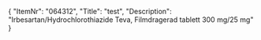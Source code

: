 {
  "ItemNr": "064312",
  "Title": "test",
  "Description": "Irbesartan/Hydrochlorothiazide Teva, Filmdragerad tablett 300 mg/25 mg"
}